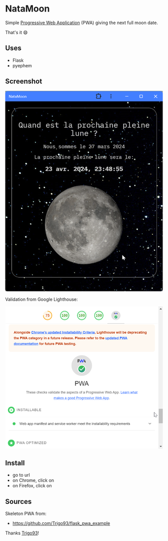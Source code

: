# NataMoon

Simple [Progressive Web Application](https://en.wikipedia.org/wiki/Progressive_web_app) (PWA) giving the next full moon date.

That's it :smile:

## Uses

* Flask
* pyephem

## Screenshot

![screenshot](screenshot.png)

Validation from Google Lighthouse:

![validation](pwa.png)

## Install

* go to url
* on Chrome, click on
* on Firefox, click on

## Sources

Skeleton PWA from:
* https://github.com/Trigo93/flask_pwa_example

Thanks [Trigo93](https://github.com/Trigo93)!
